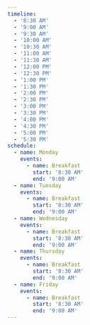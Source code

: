 ```yaml
---
timeline:
  - '8:30 AM'
  - '9:00 AM'
  - '9:30 AM'
  - '10:00 AM'
  - '10:30 AM'
  - '11:00 AM'
  - '11:30 AM'
  - '12:00 PM'
  - '12:30 PM'
  - '1:00 PM'
  - '1:30 PM'
  - '2:00 PM'
  - '2:30 PM'
  - '3:00 PM'
  - '3:30 PM'
  - '4:00 PM'
  - '4:30 PM'
  - '5:00 PM'
  - '5:30 PM'
schedule:
  - name: Monday
    events:
      - name: Breakfast
        start: '8:30 AM'
        end: '9:00 AM'
  - name: Tuesday
    events:
      - name: Breakfast
        start: '8:30 AM'
        end: '9:00 AM'
  - name: Wednesday
    events:
      - name: Breakfast
        start: '8:30 AM'
        end: '9:00 AM'
  - name: Thursday
    events:
      - name: Breakfast
        start: '8:30 AM'
        end: '9:00 AM'
  - name: Friday
    events:
      - name: Breakfast
        start: '8:30 AM'
        end: '9:00 AM'
---
```

